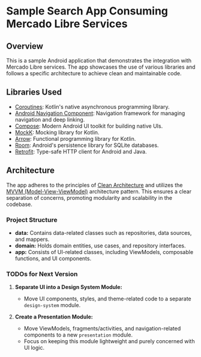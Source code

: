 # Sample Search App Consuming Mercado Libre Services

## Overview

This is a sample Android application that demonstrates the integration with Mercado Libre services. The app showcases the use of various libraries and follows a specific architecture to achieve clean and maintainable code.

## Libraries Used

- [Coroutines](https://kotlinlang.org/docs/coroutines-overview.html): Kotlin's native asynchronous programming library.
- [Android Navigation Component](https://developer.android.com/guide/navigation): Navigation framework for managing navigation and deep linking.
- [Compose](https://developer.android.com/jetpack/compose): Modern Android UI toolkit for building native UIs.
- [MockK](https://mockk.io/): Mocking library for Kotlin.
- [Arrow](https://arrow-kt.io/): Functional programming library for Kotlin.
- [Room](https://developer.android.com/training/data-storage/room): Android's persistence library for SQLite databases.
- [Retrofit](https://square.github.io/retrofit/): Type-safe HTTP client for Android and Java.

## Architecture

The app adheres to the principles of [Clean Architecture](https://blog.cleancoder.com/uncle-bob/2012/08/13/the-clean-architecture.html) and utilizes the [MVVM (Model-View-ViewModel)](https://developer.android.com/jetpack/guide) architecture pattern. This ensures a clear separation of concerns, promoting modularity and scalability in the codebase.

### Project Structure

- **data:** Contains data-related classes such as repositories, data sources, and mappers.
- **domain:** Holds domain entities, use cases, and repository interfaces.
- **app:** Consists of UI-related classes, including ViewModels, composable functions, and UI components.

### TODOs for Next Version

1. **Separate UI into a Design System Module:**
    - Move UI components, styles, and theme-related code to a separate `design-system` module.

2. **Create a Presentation Module:**
    - Move ViewModels, fragments/activities, and navigation-related components to a new `presentation` module.
    - Focus on keeping this module lightweight and purely concerned with UI logic.
